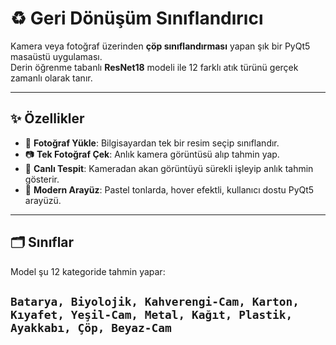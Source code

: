 # ♻  Geri Dönüşüm Sınıflandırıcı

Kamera veya fotoğraf üzerinden **çöp sınıflandırması** yapan şık bir PyQt5 masaüstü uygulaması.  
Derin öğrenme tabanlı **ResNet18** modeli ile 12 farklı atık türünü gerçek zamanlı olarak tanır.

---

## ✨ Özellikler
- 📁 **Fotoğraf Yükle**: Bilgisayardan tek bir resim seçip sınıflandır.
- 📷 **Tek Fotoğraf Çek**: Anlık kamera görüntüsü alıp tahmin yap.
- 🎥 **Canlı Tespit**: Kameradan akan görüntüyü sürekli işleyip anlık tahmin gösterir.
- 🌸 **Modern Arayüz**: Pastel tonlarda, hover efektli, kullanıcı dostu PyQt5 arayüzü.

---

## 🗂️ Sınıflar
Model şu 12 kategoride tahmin yapar:

`Batarya, Biyolojik, Kahverengi-Cam, Karton, Kıyafet,
Yeşil-Cam, Metal, Kağıt, Plastik, Ayakkabı, Çöp, Beyaz-Cam`
---
